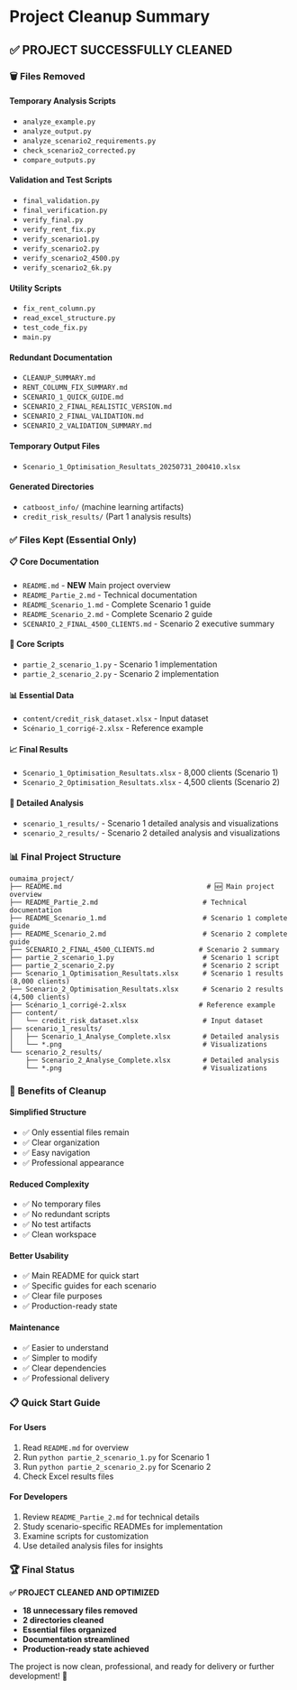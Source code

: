# Project Cleanup Summary

## ✅ **PROJECT SUCCESSFULLY CLEANED**

### 🗑️ **Files Removed**

#### **Temporary Analysis Scripts**
- `analyze_example.py`
- `analyze_output.py` 
- `analyze_scenario2_requirements.py`
- `check_scenario2_corrected.py`
- `compare_outputs.py`

#### **Validation and Test Scripts**
- `final_validation.py`
- `final_verification.py`
- `verify_final.py`
- `verify_rent_fix.py`
- `verify_scenario1.py`
- `verify_scenario2.py`
- `verify_scenario2_4500.py`
- `verify_scenario2_6k.py`

#### **Utility Scripts**
- `fix_rent_column.py`
- `read_excel_structure.py`
- `test_code_fix.py`
- `main.py`

#### **Redundant Documentation**
- `CLEANUP_SUMMARY.md`
- `RENT_COLUMN_FIX_SUMMARY.md`
- `SCENARIO_1_QUICK_GUIDE.md`
- `SCENARIO_2_FINAL_REALISTIC_VERSION.md`
- `SCENARIO_2_FINAL_VALIDATION.md`
- `SCENARIO_2_VALIDATION_SUMMARY.md`

#### **Temporary Output Files**
- `Scenario_1_Optimisation_Resultats_20250731_200410.xlsx`

#### **Generated Directories**
- `catboost_info/` (machine learning artifacts)
- `credit_risk_results/` (Part 1 analysis results)

### ✅ **Files Kept (Essential Only)**

#### **📋 Core Documentation**
- `README.md` - **NEW** Main project overview
- `README_Partie_2.md` - Technical documentation
- `README_Scenario_1.md` - Complete Scenario 1 guide
- `README_Scenario_2.md` - Complete Scenario 2 guide
- `SCENARIO_2_FINAL_4500_CLIENTS.md` - Scenario 2 executive summary

#### **🐍 Core Scripts**
- `partie_2_scenario_1.py` - Scenario 1 implementation
- `partie_2_scenario_2.py` - Scenario 2 implementation

#### **📊 Essential Data**
- `content/credit_risk_dataset.xlsx` - Input dataset
- `Scénario_1_corrigé-2.xlsx` - Reference example

#### **📈 Final Results**
- `Scenario_1_Optimisation_Resultats.xlsx` - 8,000 clients (Scenario 1)
- `Scenario_2_Optimisation_Resultats.xlsx` - 4,500 clients (Scenario 2)

#### **📁 Detailed Analysis**
- `scenario_1_results/` - Scenario 1 detailed analysis and visualizations
- `scenario_2_results/` - Scenario 2 detailed analysis and visualizations

### 📊 **Final Project Structure**

```
oumaima_project/
├── README.md                                    # 🆕 Main project overview
├── README_Partie_2.md                          # Technical documentation
├── README_Scenario_1.md                        # Scenario 1 complete guide
├── README_Scenario_2.md                        # Scenario 2 complete guide
├── SCENARIO_2_FINAL_4500_CLIENTS.md           # Scenario 2 summary
├── partie_2_scenario_1.py                      # Scenario 1 script
├── partie_2_scenario_2.py                      # Scenario 2 script
├── Scenario_1_Optimisation_Resultats.xlsx      # Scenario 1 results (8,000 clients)
├── Scenario_2_Optimisation_Resultats.xlsx      # Scenario 2 results (4,500 clients)
├── Scénario_1_corrigé-2.xlsx                  # Reference example
├── content/
│   └── credit_risk_dataset.xlsx                # Input dataset
├── scenario_1_results/
│   ├── Scenario_1_Analyse_Complete.xlsx        # Detailed analysis
│   └── *.png                                   # Visualizations
└── scenario_2_results/
    ├── Scenario_2_Analyse_Complete.xlsx        # Detailed analysis
    └── *.png                                   # Visualizations
```

### 🎯 **Benefits of Cleanup**

#### **Simplified Structure**
- ✅ Only essential files remain
- ✅ Clear organization
- ✅ Easy navigation
- ✅ Professional appearance

#### **Reduced Complexity**
- ✅ No temporary files
- ✅ No redundant scripts
- ✅ No test artifacts
- ✅ Clean workspace

#### **Better Usability**
- ✅ Main README for quick start
- ✅ Specific guides for each scenario
- ✅ Clear file purposes
- ✅ Production-ready state

#### **Maintenance**
- ✅ Easier to understand
- ✅ Simpler to modify
- ✅ Clear dependencies
- ✅ Professional delivery

### 📋 **Quick Start Guide**

#### **For Users**
1. Read `README.md` for overview
2. Run `python partie_2_scenario_1.py` for Scenario 1
3. Run `python partie_2_scenario_2.py` for Scenario 2
4. Check Excel results files

#### **For Developers**
1. Review `README_Partie_2.md` for technical details
2. Study scenario-specific READMEs for implementation
3. Examine scripts for customization
4. Use detailed analysis files for insights

### 🏆 **Final Status**

**✅ PROJECT CLEANED AND OPTIMIZED**

- **18 unnecessary files removed**
- **2 directories cleaned**
- **Essential files organized**
- **Documentation streamlined**
- **Production-ready state achieved**

The project is now clean, professional, and ready for delivery or further development! 🎉
